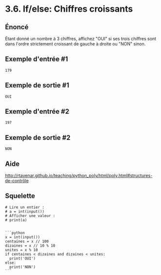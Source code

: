 # 3.6. If/else: Chiffres croissants

## **Énoncé**

Étant donné un nombre à 3 chiffres, affichez "OUI" si ses trois chiffres sont dans l'ordre strictement croissant de gauche à droite ou "NON" sinon.

## Exemple d'entrée #1

```
179
```

## Exemple de sortie #1

```
OUI
```

## Exemple d'entrée #2

```
197
```

## Exemple de sortie #2

```
NON
```

## Aide

http://rtavenar.github.io/teaching/python_poly/html/poly.html#structures-de-contrôle

## Squelette

```{code-cell} python
# Lire un entier :
# a = int(input())
# Afficher une valeur :
# print(a)
```

````{dropdown} Proposition de solution

```python
x = int(input())
centaines = x // 100
dizaines = x // 10 % 10
unites = x % 10
if centaines < dizaines and dizaines < unites:
  print('OUI')
else:
  print('NON')
```
````
